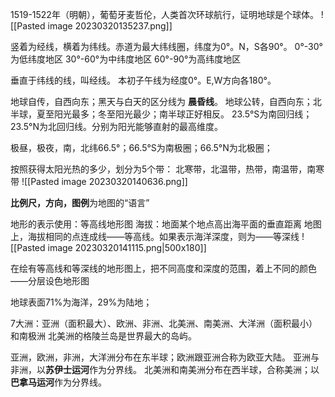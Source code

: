 1519-1522年（明朝），葡萄牙麦哲伦，人类首次环球航行，证明地球是个球体。
![[Pasted image 20230320135237.png]]

竖着为经线，横着为纬线。赤道为最大纬线圈，纬度为0°。N，S各90°。
0°-30°为低纬度地区
30°-60°为中纬度地区 
60°-90°为高纬度地区 

垂直于纬线的线，叫经线。 本初子午线为经度0°。E,W方向各180°。

地球自传，自西向东；黑天与白天的区分线为 **晨昏线**。
地球公转，自西向东；北半球，夏至阳光最多；冬至阳光最少；南半球正好相反。
23.5°S为南回归线；23.5°N为北回归线。分别为阳光能够直射的最高维度。

极昼，极夜，南，北纬66.5°；66.5°S为南极圈；66.5°N为北极圈；

按照获得太阳光热的多少，划分为5个带：
北寒带，北温带，热带，南温带，南寒带
![[Pasted image 20230320140636.png]]



**比例尺，方向，图例**为地图的“语言”


地形的表示使用：等高线地形图
海拔：地面某个地点高出海平面的垂直距离
地图上，海拔相同的点连成线——等高线。如果表示海洋深度，则为——等深线
![[Pasted image 20230320141115.png|500x180]]


在绘有等高线和等深线的地形图上，把不同高度和深度的范围，着上不同的颜色——分层设色地形图


地球表面71%为海洋，29%为陆地；

7大洲：亚洲（面积最大）、欧洲、非洲、北美洲、南美洲、大洋洲（面积最小）和南极洲
北美洲的格陵兰岛是世界最大的岛屿。

亚洲，欧洲，非洲，大洋洲分布在东半球；欧洲跟亚洲合称为欧亚大陆。
亚洲与非洲，以**苏伊士运河**作为分界线。
北美洲和南美洲分布在西半球，合称美洲；以**巴拿马运河**作为分界线。

























































